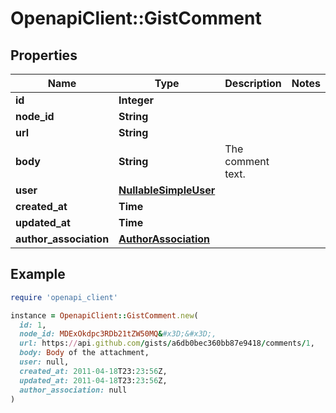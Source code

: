 # OpenapiClient::GistComment

## Properties

| Name | Type | Description | Notes |
| ---- | ---- | ----------- | ----- |
| **id** | **Integer** |  |  |
| **node_id** | **String** |  |  |
| **url** | **String** |  |  |
| **body** | **String** | The comment text. |  |
| **user** | [**NullableSimpleUser**](NullableSimpleUser.md) |  |  |
| **created_at** | **Time** |  |  |
| **updated_at** | **Time** |  |  |
| **author_association** | [**AuthorAssociation**](AuthorAssociation.md) |  |  |

## Example

```ruby
require 'openapi_client'

instance = OpenapiClient::GistComment.new(
  id: 1,
  node_id: MDExOkdpc3RDb21tZW50MQ&#x3D;&#x3D;,
  url: https://api.github.com/gists/a6db0bec360bb87e9418/comments/1,
  body: Body of the attachment,
  user: null,
  created_at: 2011-04-18T23:23:56Z,
  updated_at: 2011-04-18T23:23:56Z,
  author_association: null
)
```

